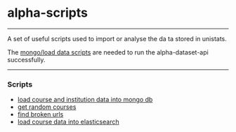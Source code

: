 # alpha-scripts
------------------

A set of useful scripts used to import or analyse the da
ta stored in unistats.

The [mongo/load data scripts](/mongo/load-data) are needed to run the alpha-dataset-api successfully.

-----------------

### Scripts
- [load course and institution data into mongo db](/mongo/load-data)
- [get random courses](/mongo/get-random-courses)
- [find broken urls](/mongo/find-broken-urls)
- [load course data into elasticsearch](/elasticsearch/load-courses)
